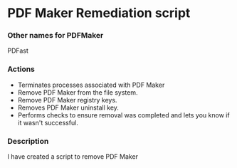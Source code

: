 # PDF Maker Remediation script

### Other names for PDFMaker
PDFast

### Actions
- Terminates processes associated with PDF Maker
- Remove PDF Maker from the file system.
- Remove PDF Maker registry keys.
- Removes PDF Maker uninstall key.
- Performs checks to ensure removal was completed and lets you know if it wasn't successful.

### Description

I have created a script to remove PDF Maker
